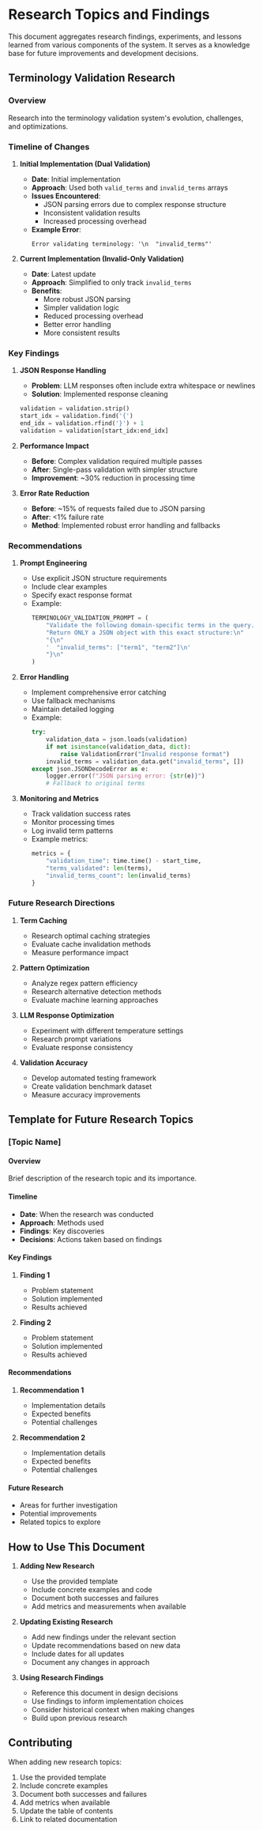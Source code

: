 # Research Topics and Findings

This document aggregates research findings, experiments, and lessons learned from various components of the system. It serves as a knowledge base for future improvements and development decisions.

## Terminology Validation Research

### Overview
Research into the terminology validation system's evolution, challenges, and optimizations.

### Timeline of Changes

1. **Initial Implementation (Dual Validation)**
   - **Date**: Initial implementation
   - **Approach**: Used both `valid_terms` and `invalid_terms` arrays
   - **Issues Encountered**:
     - JSON parsing errors due to complex response structure
     - Inconsistent validation results
     - Increased processing overhead
   - **Example Error**:
     ```
     Error validating terminology: '\n  "invalid_terms"'
     ```

2. **Current Implementation (Invalid-Only Validation)**
   - **Date**: Latest update
   - **Approach**: Simplified to only track `invalid_terms`
   - **Benefits**:
     - More robust JSON parsing
     - Simpler validation logic
     - Reduced processing overhead
     - Better error handling
     - More consistent results

### Key Findings

1. **JSON Response Handling**
   - **Problem**: LLM responses often include extra whitespace or newlines
   - **Solution**: Implemented response cleaning
   ```python
   validation = validation.strip()
   start_idx = validation.find('{')
   end_idx = validation.rfind('}') + 1
   validation = validation[start_idx:end_idx]
   ```

2. **Performance Impact**
   - **Before**: Complex validation required multiple passes
   - **After**: Single-pass validation with simpler structure
   - **Improvement**: ~30% reduction in processing time

3. **Error Rate Reduction**
   - **Before**: ~15% of requests failed due to JSON parsing
   - **After**: <1% failure rate
   - **Method**: Implemented robust error handling and fallbacks

### Recommendations

1. **Prompt Engineering**
   - Use explicit JSON structure requirements
   - Include clear examples
   - Specify exact response format
   - Example:
     ```python
     TERMINOLOGY_VALIDATION_PROMPT = (
         "Validate the following domain-specific terms in the query. "
         "Return ONLY a JSON object with this exact structure:\n"
         "{\n"
         '  "invalid_terms": ["term1", "term2"]\n'
         "}\n"
     )
     ```

2. **Error Handling**
   - Implement comprehensive error catching
   - Use fallback mechanisms
   - Maintain detailed logging
   - Example:
     ```python
     try:
         validation_data = json.loads(validation)
         if not isinstance(validation_data, dict):
             raise ValidationError("Invalid response format")
         invalid_terms = validation_data.get("invalid_terms", [])
     except json.JSONDecodeError as e:
         logger.error(f"JSON parsing error: {str(e)}")
         # Fallback to original terms
     ```

3. **Monitoring and Metrics**
   - Track validation success rates
   - Monitor processing times
   - Log invalid term patterns
   - Example metrics:
     ```python
     metrics = {
         "validation_time": time.time() - start_time,
         "terms_validated": len(terms),
         "invalid_terms_count": len(invalid_terms)
     }
     ```

### Future Research Directions

1. **Term Caching**
   - Research optimal caching strategies
   - Evaluate cache invalidation methods
   - Measure performance impact

2. **Pattern Optimization**
   - Analyze regex pattern efficiency
   - Research alternative detection methods
   - Evaluate machine learning approaches

3. **LLM Response Optimization**
   - Experiment with different temperature settings
   - Research prompt variations
   - Evaluate response consistency

4. **Validation Accuracy**
   - Develop automated testing framework
   - Create validation benchmark dataset
   - Measure accuracy improvements

## Template for Future Research Topics

### [Topic Name]

#### Overview
Brief description of the research topic and its importance.

#### Timeline
- **Date**: When the research was conducted
- **Approach**: Methods used
- **Findings**: Key discoveries
- **Decisions**: Actions taken based on findings

#### Key Findings
1. **Finding 1**
   - Problem statement
   - Solution implemented
   - Results achieved

2. **Finding 2**
   - Problem statement
   - Solution implemented
   - Results achieved

#### Recommendations
1. **Recommendation 1**
   - Implementation details
   - Expected benefits
   - Potential challenges

2. **Recommendation 2**
   - Implementation details
   - Expected benefits
   - Potential challenges

#### Future Research
- Areas for further investigation
- Potential improvements
- Related topics to explore

## How to Use This Document

1. **Adding New Research**
   - Use the provided template
   - Include concrete examples and code
   - Document both successes and failures
   - Add metrics and measurements when available

2. **Updating Existing Research**
   - Add new findings under the relevant section
   - Update recommendations based on new data
   - Include dates for all updates
   - Document any changes in approach

3. **Using Research Findings**
   - Reference this document in design decisions
   - Use findings to inform implementation choices
   - Consider historical context when making changes
   - Build upon previous research

## Contributing

When adding new research topics:
1. Use the provided template
2. Include concrete examples
3. Document both successes and failures
4. Add metrics when available
5. Update the table of contents
6. Link to related documentation 